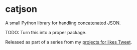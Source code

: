 # catjson
A small Python library for handling [concatenated JSON](https://en.wikipedia.org/wiki/JSON_streaming#Concatenated_JSON).

TODO: Turn this into a proper package.

Released as part of a series from my [projects for likes Tweet](https://twitter.com/ryancdotorg/status/1375400550477524997).
